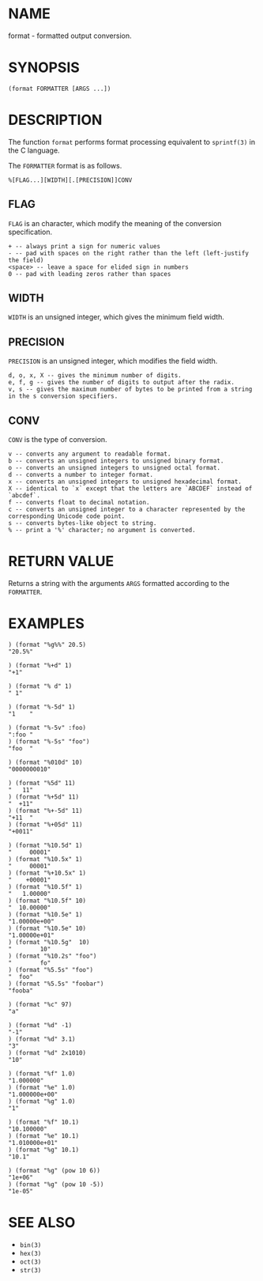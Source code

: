 # NAME
format - formatted output conversion.

# SYNOPSIS

    (format FORMATTER [ARGS ...])

# DESCRIPTION
The function `format` performs format processing equivalent to `sprintf(3)` in the C language.

The `FORMATTER` format is as follows.

    %[FLAG...][WIDTH][.[PRECISION]]CONV

## FLAG
`FLAG` is an character, which modify the meaning of the conversion specification.

    + -- always print a sign for numeric values
    - -- pad with spaces on the right rather than the left (left-justify the field)
    <space> -- leave a space for elided sign in numbers
    0 -- pad with leading zeros rather than spaces

## WIDTH
`WIDTH` is  an unsigned integer, which gives the minimum field width.

## PRECISION
`PRECISION` is  an unsigned integer, which modifies the field width.

    d, o, x, X -- gives the minimum number of digits.
    e, f, g -- gives the number of digits to output after the radix.
    v, s -- gives the maximum number of bytes to be printed from a string in the s conversion specifiers.

## CONV
`CONV` is the type of conversion.

    v -- converts any argument to readable format.
    b -- converts an unsigned integers to unsigned binary format.
    o -- converts an unsigned integers to unsigned octal format.
    d -- converts a number to integer format.
    x -- converts an unsigned integers to unsigned hexadecimal format.
    X -- identical to `x` except that the letters are `ABCDEF` instead of `abcdef`.
    f -- converts float to decimal notation.
    c -- converts an unsigned integer to a character represented by the corresponding Unicode code point.
    s -- converts bytes-like object to string.
    % -- print a '%' character; no argument is converted.

# RETURN VALUE
Returns a string with the arguments `ARGS` formatted according to the `FORMATTER`.

# EXAMPLES

    ) (format "%g%%" 20.5)
    "20.5%"

    ) (format "%+d" 1)
    "+1"

    ) (format "% d" 1)
    " 1"

    ) (format "%-5d" 1)
    "1    "

    ) (format "%-5v" :foo)
    ":foo "
    ) (format "%-5s" "foo")
    "foo  "

    ) (format "%010d" 10)
    "0000000010"

    ) (format "%5d" 11)
    "   11"
    ) (format "%+5d" 11)
    "  +11"
    ) (format "%+-5d" 11)
    "+11  "
    ) (format "%+05d" 11)
    "+0011"

    ) (format "%10.5d" 1)
    "     00001"
    ) (format "%10.5x" 1)
    "     00001"
    ) (format "%+10.5x" 1)
    "    +00001"
    ) (format "%10.5f" 1)
    "   1.00000"
    ) (format "%10.5f" 10)
    "  10.00000"
    ) (format "%10.5e" 1)
    "1.00000e+00"
    ) (format "%10.5e" 10)
    "1.00000e+01"
    ) (format "%10.5g"  10)
    "        10"
    ) (format "%10.2s" "foo")
    "        fo"
    ) (format "%5.5s" "foo")
    "  foo"
    ) (format "%5.5s" "foobar")
    "fooba"

    ) (format "%c" 97)
    "a"

    ) (format "%d" -1)
    "-1"
    ) (format "%d" 3.1)
    "3"
    ) (format "%d" 2x1010)
    "10"

    ) (format "%f" 1.0)
    "1.000000"
    ) (format "%e" 1.0)
    "1.000000e+00"
    ) (format "%g" 1.0)
    "1"

    ) (format "%f" 10.1)
    "10.100000"
    ) (format "%e" 10.1)
    "1.010000e+01"
    ) (format "%g" 10.1)
    "10.1"

    ) (format "%g" (pow 10 6))
    "1e+06"
    ) (format "%g" (pow 10 -5))
    "1e-05"

# SEE ALSO
- `bin(3)`
- `hex(3)`
- `oct(3)`
- `str(3)`
